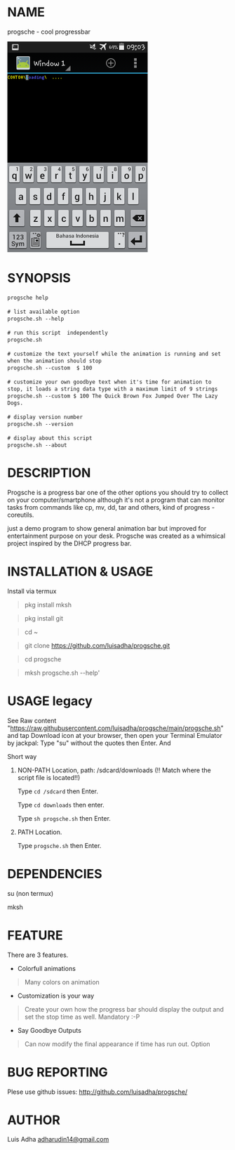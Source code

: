 # NAME

progsche - cool progressbar

![preview](./image.png)

# SYNOPSIS
    progsche help
    
    # list available option
    progsche.sh --help

    # run this script  independently
    progsche.sh

    # customize the text yourself while the animation is running and set when the animation should stop
    progsche.sh --custom  $ 100

    # customize your own goodbye text when it's time for animation to stop, it loads a string data type with a maximum limit of 9 strings
    progsche.sh --custom $ 100 The Quick Brown Fox Jumped Over The Lazy Dogs. 

    # display version number
    progsche.sh --version

    # display about this script 
    progsche.sh --about

# DESCRIPTION
Progsche is a progress bar one of the other options you should try to collect on your computer/smartphone although it's not a program that can monitor tasks from commands like cp, mv, dd, tar and others, kind of progress - coreutils.

just a demo program to show general animation bar but improved for entertainment purpose on your desk. Progsche was created as a whimsical project inspired by the DHCP progress bar.

# INSTALLATION & USAGE
Install via termux 

> pkg install mksh

> pkg install git

> cd ~

> git clone https://github.com/luisadha/progsche.git

> cd progsche

> mksh progsche.sh --help'

# USAGE legacy
See Raw content "https://raw.githubusercontent.com/luisadha/progsche/main/progsche.sh" and tap Download icon at your browser, then open your Terminal Emulator by jackpal:
Type "su" without the quotes then Enter. And

Short way
1. NON-PATH Location, path: /sdcard/downloads (!! Match where the script file is located!!)

    Type `cd /sdcard` then Enter.
    
    Type `cd downloads` then enter.
        
    Type `sh progsche.sh` then Enter.

2. PATH Location.

    Type `progsche.sh` then Enter.

# DEPENDENCIES

su (non termux)

mksh

# FEATURE
There are 3 features.

- Colorfull animations
> Many colors on animation
- Customization is your way
> Create your own how the progress bar should display the output and set the stop time as well. Mandatory :-P
- Say Goodbye Outputs
> Can now modify the final appearance if time has run out. Option

# BUG REPORTING

Plese use github issues: http://github.com/luisadha/progsche/

# AUTHOR

Luis Adha <adharudin14@gmail.com>
